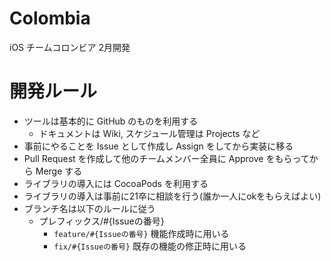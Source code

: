 # Colombia
iOS チームコロンビア 2月開発

# 開発ルール
- ツールは基本的に GitHub のものを利用する
  - ドキュメントは Wiki, スケジュール管理は Projects など
- 事前にやることを Issue として作成し Assign をしてから実装に移る
- Pull Request を作成して他のチームメンバー全員に Approve をもらってから Merge する
- ライブラリの導入には CocoaPods を利用する
- ライブラリの導入は事前に21卒に相談を行う(誰か一人にokをもらえばよい)
- ブランチ名は以下のルールに従う
    - プレフィックス/#{Issueの番号}
      - `feature/#{Issueの番号}` 機能作成時に用いる
      - `fix/#{Issueの番号}` 既存の機能の修正時に用いる
